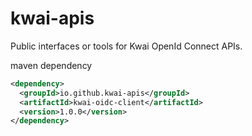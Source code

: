 # kwai-apis

Public interfaces or tools for Kwai OpenId Connect APIs.

maven dependency

```xml
<dependency>
  <groupId>io.github.kwai-apis</groupId>
  <artifactId>kwai-oidc-client</artifactId>
  <version>1.0.0</version>
</dependency>
```
